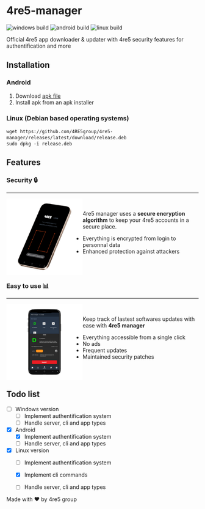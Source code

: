 # 4re5-manager

![windows build](https://github.com/4re5group/4re5-manager/actions/workflows/windows.yml/badge.svg)
![android build](https://github.com/4re5group/4re5-manager/actions/workflows/android.yml/badge.svg)
![linux build](https://github.com/4re5group/4re5-manager/actions/workflows/linux.yml/badge.svg)

Official 4re5 app downloader &amp; updater with 4re5 security features for authentification and more

## Installation
### Android
1. Download [apk file](https://github.com/4RE5group/4re5-manager/releases/latest/download/release.apk)
2. Install apk from an apk installer
 
### Linux (Debian based operating systems)
```
wget https://github.com/4RE5group/4re5-manager/releases/latest/download/release.deb
sudo dpkg -i release.deb
```

## Features

### Security 🔒
---

<img src="assets/mockup1.png" style="width:200px; float: left;">

<br>

4re5 manager uses a **secure encryption algorithm** to keep your 4re5 accounts in a secure place. 
- Everything is encrypted from login to personnal data
- Enhanced protection against attackers
<br><br>
 
<br>

### Easy to use 📊
---

<img src="assets/mockup2.png" style="width:200px; float: left;">

<br>

Keep track of lastest softwares updates with ease with **4re5 manager**
- Everything accessible from a single click
- No ads
- Frequent updates
- Maintained security patches


<br><br>

## Todo list
- [ ] Windows version 
    - [ ] Implement authentification system
    - [ ] Handle server, cli and app types

- [x] Android
    - [x] Implement authentification system
    - [ ] Handle server, cli and app types

- [x] Linux version
    - [ ] Implement authentification system
    - [x] Implement cli commands
    - [ ] Handle server, cli and app types


Made with ♥ by 4re5 group
